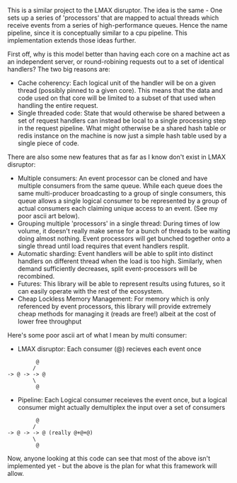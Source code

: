This is a similar project to the LMAX disruptor.
The idea is the same - One sets up a series of 'processors' that are mapped to actual threads which receive events from a series of high-performance queues. Hence the name pipeline, since it is conceptually similar to a cpu pipeline.
This implementation extends those ideas further.

First off, why is this model better than having each core on a machine act as an independent server, or round-robining requests out to a set of identical handlers? The two big reasons are:

  * Cache coherency: Each logical unit of the handler will be on a given thread (possibly pinned to a given core). This means that the data and code used on that core will be limited to a subset of that used when handling the entire request.
  * Single threaded code: State that would otherwise be shared between a set of request handlers can instead be local to a single processing step in the request pipeline. What might otherwise be a shared hash table or redis instance on the machine is now just a simple hash table used by a single piece of code.

There are also some new features that as far as I know don't exist in LMAX disruptor:

  * Multiple consumers: An event processor can be cloned and have multiple consumers from the same queue. While each queue does the same multi-producer broadcasting to a group of single consumers, this queue allows a single logical consumer to be represented by a group of actual consumers each claiming unique access to an event. (See my poor ascii art below).
  * Grouping multiple 'processors' in a single thread: During times of low volume, it doesn't really make sense for a bunch of threads to be waiting doing almost nothing.
    Event processors will get bunched together onto a single thread until load requires that event handlers resplit.
  * Automatic sharding: Event handlers will be able to split into distinct handlers on different thread when the load is too high. Similarly, when demand sufficiently decreases, split event-processors will be recombined.
  * Futures: This library will be able to represent results using futures, so it can easily operate with the rest of the ecosystem.
  * Cheap Lockless Memory Management: For memory which is only referenced by event processors, this library will provide extremely cheap methods for managing it (reads are free!) albeit at the cost of lower free throughput

Here's some poor ascii art of what I mean by multi consumer:

  * LMAX disruptor: Each consumer (@) recieves each event once
```
         @
        /
-> @ -> -> @
        \
         @

```

  * Pipeline: Each Logical consumer receieves the event once, but a logical consumer might actually demultiplex the input over a set of consumers       
```
         @
        /
-> @ -> -> @ (really @+@+@)
        \
         @

```
Now, anyone looking at this code can see that most of the above isn't implemented yet - but the above is the plan for what this framework will allow.